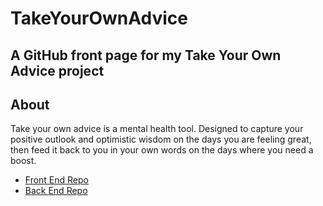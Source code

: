 # TakeYourOwnAdvice
A GitHub front page for my Take Your Own Advice project
---

## About
 
Take your own advice is a mental health tool. Designed to capture your positive outlook and optimistic wisdom on the days you are feeling great, then feed it back to you in your own words on the days where you need a boost.

 - [Front End Repo](https://github.com/Ryan-Williams-Dev/tyoa-front-end)
 - [Back End Repo](https://github.com/Ryan-Williams-Dev/tyoa-back-end)
